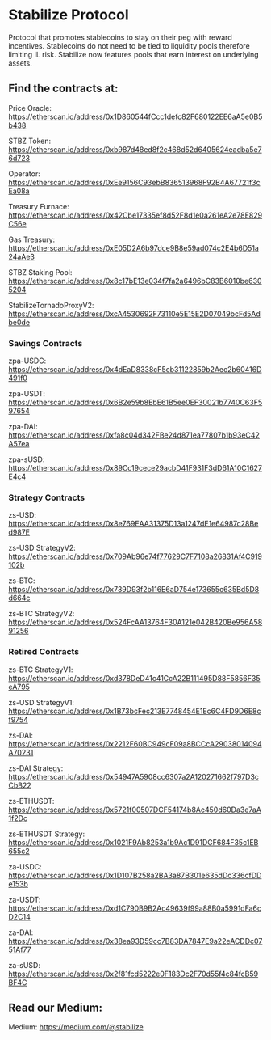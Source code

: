 # Stabilize Protocol
Protocol that promotes stablecoins to stay on their peg with reward incentives. Stablecoins do not need to be tied to liquidity pools therefore limiting IL risk. Stabilize now features pools that earn interest on underlying assets.

## Find the contracts at:
Price Oracle: https://etherscan.io/address/0x1D860544fCcc1defc82F680122EE6aA5e0B5b438

STBZ Token: https://etherscan.io/address/0xb987d48ed8f2c468d52d6405624eadba5e76d723

Operator: https://etherscan.io/address/0xEe9156C93ebB836513968F92B4A67721f3cEa08a

Treasury Furnace: https://etherscan.io/address/0x42Cbe17335ef8d52F8d1e0a261eA2e78E829C56e

Gas Treasury: https://etherscan.io/address/0xE05D2A6b97dce9B8e59ad074c2E4b6D51a24aAe3

STBZ Staking Pool: https://etherscan.io/address/0x8c17bE13e034f7fa2a6496bC83B6010be6305204

StabilizeTornadoProxyV2: https://etherscan.io/address/0xcA4530692F73110e5E15E2D07049bcFd5Adbe0de

### Savings Contracts
zpa-USDC: https://etherscan.io/address/0x4dEaD8338cF5cb31122859b2Aec2b60416D491f0

zpa-USDT: https://etherscan.io/address/0x6B2e59b8EbE61B5ee0EF30021b7740C63F597654

zpa-DAI: https://etherscan.io/address/0xfa8c04d342FBe24d871ea77807b1b93eC42A57ea

zpa-sUSD: https://etherscan.io/address/0x89Cc19cece29acbD41F931F3dD61A10C1627E4c4

### Strategy Contracts
zs-USD: https://etherscan.io/address/0x8e769EAA31375D13a1247dE1e64987c28Bed987E

zs-USD StrategyV2: https://etherscan.io/address/0x709Ab96e74f77629C7F7108a26831Af4C919102b

zs-BTC: https://etherscan.io/address/0x739D93f2b116E6aD754e173655c635Bd5D8d664c

zs-BTC StrategyV2: https://etherscan.io/address/0x524FcAA13764F30A121e042B420Be956A5891256

### Retired Contracts
zs-BTC StrategyV1: https://etherscan.io/address/0xd378DeD41c41CcA22B111495D88F5856F35eA795

zs-USD StrategyV1: https://etherscan.io/address/0x1B73bcFec213E7748454E1Ec6C4FD9D6E8cf9754

zs-DAI: https://etherscan.io/address/0x2212F60BC949cF09a8BCCcA29038014094A70231

zs-DAI Strategy: https://etherscan.io/address/0x54947A5908cc6307a2A120271662f797D3cCbB22

zs-ETHUSDT: https://etherscan.io/address/0x5721f00507DCF54174b8Ac450d60Da3e7aA1f2Dc

zs-ETHUSDT Strategy: https://etherscan.io/address/0x1021F9Ab8253a1b9Ac1D91DCF684F35c1EB655c2

za-USDC: https://etherscan.io/address/0x1D107B258a2BA3a87B301e635dDc336cfDDe153b

za-USDT: https://etherscan.io/address/0xd1C790B9B2Ac49639f99a88B0a5991dFa6cD2C14

za-DAI: https://etherscan.io/address/0x38ea93D59cc7B83DA7847E9a22eACDDc0751Af77

za-sUSD: https://etherscan.io/address/0x2f81fcd5222e0F183Dc2F70d55f4c84fcB59BF4C

## Read our Medium:
Medium: https://medium.com/@stabilize
